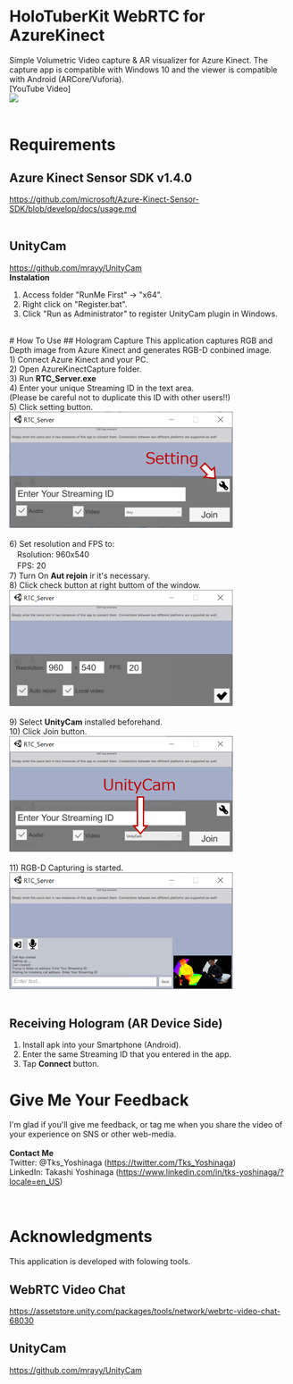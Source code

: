 # HoloTuberKit WebRTC for AzureKinect
Simple Volumetric Video capture &amp; AR visualizer for Azure Kinect. 
The capture app is compatible with Windows 10 and the viewer is compatible with Android (ARCore/Vuforia).
<br>
[YouTube Video]<br>
[![](https://img.youtube.com/vi/m_uFsbNz-Ko/0.jpg)](https://www.youtube.com/watch?v=m_uFsbNz-Ko)
<br><br>

# Requirements
## Azure Kinect Sensor SDK v1.4.0
https://github.com/microsoft/Azure-Kinect-Sensor-SDK/blob/develop/docs/usage.md
<br><br>
## UnityCam
https://github.com/mrayy/UnityCam
<br>
<b>Instalation</b><br>
1) Access folder "RunMe First" -> "x64". <br>
2) Right click on "Register.bat".<br>
3) Click "Run as Administrator" to register UnityCam plugin in Windows. <br>
<br>
# How To Use
## Hologram Capture
This application captures RGB and Depth image from Azure Kinect and generates RGB-D conbined image.<br>
1) Connect Azure Kinect and your PC.<br>
2) Open AzureKinectCapture folder.<br>
3) Run <b>RTC_Server.exe</b><br>
4) Enter your unique Streaming ID in the text area.<br>
(Please be careful not to duplicate this ID with other users!!)<br>
5) Click setting button.<br>
  <img src="/images/01.png" alt="" width="400"><br><br>
6) Set resolution and FPS to:<br>
　Rsolution: 960x540　<br>
　FPS: 20 <br>
7) Turn On <b>Aut rejoin</b> ir it's necessary.<br>
8) Click check button at right buttom of the window.<br>
  <img src="/images/02.png" alt="" width="400"><br><br>
9) Select <b>UnityCam</b> installed beforehand.<br>
10) Click Join button.<br>
  <img src="/images/03.png" alt="" width="400"><br><br>
11) RGB-D Capturing is started.<br>
  <img src="/images/04.png" alt="" width="400"><br><br>

## Receiving Hologram (AR Device Side)
1) Install apk into your Smartphone (Android).<br>
2) Enter the same Streaming ID that you entered in the app.<br>
3) Tap <b>Connect</b> button.<br>

# Give Me Your Feedback
I'm glad if you'll give me feedback, or tag me when you share the video of your experience on SNS or other web-media.<br><br>
<b>Contact Me</b><br>
Twitter: @Tks_Yoshinaga (https://twitter.com/Tks_Yoshinaga)<br>
LinkedIn: Takashi Yoshinaga (https://www.linkedin.com/in/tks-yoshinaga/?locale=en_US)<br>
<br><br>
# Acknowledgments
This application is developed with folowing tools.<br>
## WebRTC Video Chat
https://assetstore.unity.com/packages/tools/network/webrtc-video-chat-68030
<br>
## UnityCam
https://github.com/mrayy/UnityCam
<br>
